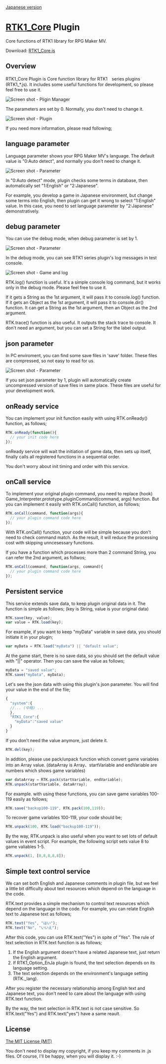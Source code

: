 [Japanese version](RTK1_Core.ja.md)

# [RTK1_Core](RTK1_Core.js) Plugin

Core functions of RTK1 library for RPG Maker MV.

Download: [RTK1_Core.js](https://raw.githubusercontent.com/yamachan/jgss-hack/master/RTK1_Core.js)

## Overview

RTK1_Core Plugin is Core function library for RTK1　series plugins (RTK1_*.js). It includes some useful functions for development, so please feel free to use it.

![Screen shot - Pligin Manager](i/RTK1_Core-01.png)

The parameters are set by 0. Normally, you don't need to change it.

![Screen shot - Plugin](i/RTK1_Core-02.png)

If you need more information, please read following;

## language parameter

Language parameter shows your RPG Maker MV's language. The default value is "0:Auto detect", and normally you don't need to change it.

![Screen shot - Parameter](i/RTK1_Core-03.png)

In "0:Auto detect" mode, plugin checks some terms in database, then automatically set "1:English" or "2:Japanese".

For example, you develop a game in Japanese environment, but change some terms into English, then plugin can get it wrong to select "1:English" value. In this case, you need to set language parameter by "2:Japanese" demonstratively.

## debug parameter

You can use the debug mode, when debug parameter is set by 1.

![Screen shot - Parameter](i/RTK1_Core-04.png)

In the debug mode, you can see RTK1 series plugin's log messages in test console.

![Screen shot - Game and log](i/RTK1_Core-05.png)

RTK.log() function is useful. It's a simple console log command, but it works only in the debug mode. Please feel free to use it.

If it gets a String as the 1st argument, it will pass it to console.log() function. If it gets an Object as the 1st argument, it will pass it to console.dir() function. It can get a String as the 1st argument, then an Object as the 2nd argument.

RTK.trace() function is also useful. It outputs the stack trace to console. It don't need an argument, but you can set a String for the label output.

## json parameter

In PC enviroment, you can find some save files in 'save' folder. These files are compressed, so not easy to read for us.

![Screen shot - Parameter](i/RTK1_Core-06.png)

If you set json parameter by 1, plugin will automatically create uncompressed version of save files in same place. These files are useful for your development work.

## onReady service

You can implement your init function easily with using RTK.onReady() function, as follows;

```js
RTK.onReady(function(){
  // your init code here
});
```

onReady service will wait the initiation of game data, then sets up itself, finally calls all registered functions in a sequential order.

You don't worry about init timing and order with this service.

## onCall service

To implement your original plugin command, you need to replace (hook) Game_Interpreter.prototype.pluginCommand(command, args) function. But you can implement it easily with RTK.onCall() function, as follows;

```js
RTK.onCall(command, function(args){
  // your plugin command code here
});
```

With RTK.onCall() function, your code will be simple because you don't need to check command match. As the result, it will reduce the processing cost with skipping unncesessary functions.

If you have a function which processes more than 2 command String, you can refer the 2nd argument, as follwos;

```js
RTK.onCall(command, function(args, command){
  // your plugin command code here
});
```

## Persistent service

This service extends save data, to keep plugin original data in it. The function is simple as follows; (key is String, value is your original data)

```js
RTK.save(key, value);
var value = RTK.load(key);
```

For example, if you want to keep "myData" variable in save data, you should initiate it in your plugin;

```js
var myData = RTK.load("myData") || "default value";
```

At the game start, there is no save data, so you should set the default value with "||" operator. Then you can save the value as follows;

```js
myData = "saved value";
RTK.save("myData", myData);
```

Let's see the json data with using this plugin's json parameter. You will find your value in the end of the file;

```js
{
  "system":{
  //... (中略) ...
  },
  "RTK1_Core":{
    "myData":"saved value"
  }
}
```
If you don't need the value anymore, just delete it.

```js
RTK.del(key);
```

In addtion, please use pack/unpack function which convert game variables into an Array value. (dataArray is Array、startVariable and endVariable are numbers which shows game variables)

```js
var dataArray = RTK.pack(startVariable, endVariable);
RTK.unpack(startVariable, dataArray);
```

For example. with using these functions, you can save game variables 100-119 easily as follows;

```js
RTK.save("backup100-119", RTK.pack(100,119));
```

To recover game variables 100-119, your code should be;

```js
RTK.unpack(100, RTK.load("backup100-119"));
```

By the way, RTK.unpack is also useful when you want to set lots of default values in event script. For example, the following script sets value 8 to game valiables 1-5.

```js
RTK.unpack(1, [8,8,8,8,8]);
```

## Simple text control service

We can set both English and Japanese comments in plugin file, but we feel a little bit difficulty about text resources which depend on the language in the code.

RTK.text provides a simple mechanism to control text resources which depend on the language in the code. For example, you can relate English text to Japanese text as follows;

```js
RTK.text("Yes", "はい");
RTK.text("No", "いいえ");
```

After this code, you can use RTK.text("Yes") in spite of "Yes". The rule of text selection in RTK.text function is as follows;

1. If the English argument doesn't have a related Japanese text, just return the English argument.
2. If RTK1_Option_EnJa plugin is found, the text selection depends on its language setting.
3. The text selection depends on the environment's language setting (RTK.\_lang).

After you register the necessary relationship among English text and Japanese text, you don't need to care about the language with using RTK.text function.

By the way, the text selection in RTK.text is not case sensitive. So RTK.text("Yes") and RTK.text("yes") have a same reault.

## License

[The MIT License (MIT)](https://opensource.org/licenses/mit-license.php)

You don't need to display my copyright, if you keep my comments in .js files. Of course, I'll be happy, when you will display it. :-)
